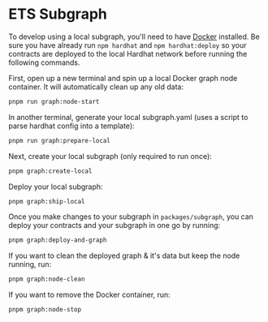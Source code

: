 # ETS Subgraph

To develop using a local subgraph, you'll need to have [Docker](https://www.docker.com/products/docker-desktop) installed. Be sure you have already run `npm hardhat` and `npm hardhat:deploy` so your contracts are deployed to the local Hardhat network before running the following commands.

First, open up a new terminal and spin up a local Docker graph node container. It will automatically clean up any old data:

```bash
pnpm run graph:node-start
```

In another terminal, generate your local subgraph.yaml (uses a script to parse hardhat config into a template):

```bash
pnpm run graph:prepare-local
```

Next, create your local subgraph (only required to run once):

```bash
pnpm graph:create-local
```

Deploy your local subgraph:

```bash
pnpm graph:ship-local
```

Once you make changes to your subgraph in `packages/subgraph`, you can deploy your contracts and your subgraph in one go by running:

```bash
pnpm graph:deploy-and-graph
```

If you want to clean the deployed graph & it's data but keep the node running, run:

```bash
pnpm graph:node-clean
```

If you want to remove the Docker container, run:

```bash
pnpm graph:node-stop
```
